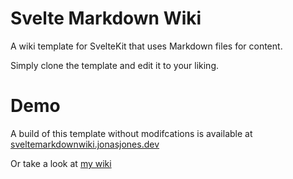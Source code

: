 # Svelte Markdown Wiki
A wiki template for SvelteKit that uses Markdown files for content.

Simply clone the template and edit it to your liking.

# Demo
A build of this template without modifcations is available at [sveltemarkdownwiki.jonasjones.dev](https://sveltemarkdownwiki.jonasjones.dev/)

Or take a look at [my wiki](https://wiki.jonasjones.dev)